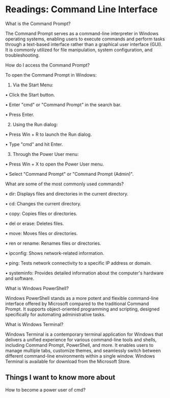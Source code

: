 # Readings: Command Line Interface

What is the Command Prompt? 

The Command Prompt serves as a command-line interpreter in Windows operating systems, enabling users to execute commands and perform tasks through a text-based interface rather than a graphical user interface (GUI). It is commonly utilized for file manipulation, system configuration, and troubleshooting.

How do I access the Command Prompt? 

To open the Command Prompt in Windows:

1.	Via the Start Menu:

•	Click the Start button.

•	Enter "cmd" or "Command Prompt" in the search bar.

•	Press Enter.

2.	Using the Run dialog:

•	Press Win + R to launch the Run dialog.

•	Type "cmd" and hit Enter.

3.	Through the Power User menu:

•	Press Win + X to open the Power User menu.

•	Select "Command Prompt" or "Command Prompt (Admin)".

What are some of the most commonly used commands? 

•	dir: Displays files and directories in the current directory.

•	cd: Changes the current directory.

•	copy: Copies files or directories.

•	del or erase: Deletes files.

•	move: Moves files or directories.

•	ren or rename: Renames files or directories.

•	ipconfig: Shows network-related information.

•	ping: Tests network connectivity to a specific IP address or domain.

•	systeminfo: Provides detailed information about the computer's hardware and software.

What is Windows PowerShell?

 Windows PowerShell stands as a more potent and flexible command-line interface offered by Microsoft compared to the traditional Command Prompt. It supports object-oriented programming and scripting, designed specifically for automating administrative tasks.

What is Windows Terminal? 

Windows Terminal is a contemporary terminal application for Windows that delivers a unified experience for various command-line tools and shells, including Command Prompt, PowerShell, and more. It enables users to manage multiple tabs, customize themes, and seamlessly switch between different command-line environments within a single window. Windows Terminal is available for download from the Microsoft Store.

## Things I want to know more about

How to become a power user of cmd?
